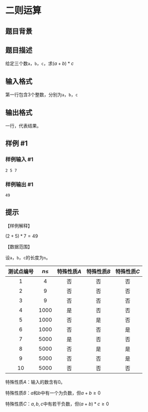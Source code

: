 # 二则运算

## 题目背景



## 题目描述

给定三个数`a`，`b`，`c`，求$(a + b) * c$

## 输入格式

第一行包含$3$个整数，分别为`a`，`b`，`c`

## 输出格式

一行，代表结果。

## 样例 #1

### 样例输入 #1

```
2 5 7
```

### 样例输出 #1

```
49
```

## 提示

【样例解释】

$(2 + 5) * 7 = 49$ 

【数据范围】

设`a`，`b`，`c`的长度为`n`。

| 测试点编号 | $n \leq$ | 特殊性质$A$ | 特殊性质$B$ | 特殊性质$C$ |
| :--------: | :------: | :---------: | :---------: | :---------: |
|     1      |    4     |     否      |     否      |     否      |
|     2      |    9     |     否      |     否      |     否      |
|     3      |    9     |     否      |     否      |     否      |
|     4      |   1000   |     是      |     否      |     否      |
|     5      |   1000   |     否      |     是      |     否      |
|     6      |   1000   |     否      |     否      |     是      |
|     7      |   5000   |     是      |     否      |     否      |
|     8      |   5000   |     否      |     是      |     是      |
|     9      |   5000   |     否      |     否      |     是      |
|     10     |   5000   |     否      |     否      |     否      |

特殊性质$A$：输入的数含有$0$。

特殊性质$B$：$a$和$b$中有一个为负数，但$a + b \geq 0$

特殊性质$C$：$a, b, c$中有若干负数，但$(a + b) * c \geq 0$